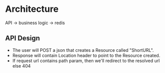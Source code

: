 Architecture
=============

API -> business logic -> redis

API Design
-----------

- The user will POST a json that creates a Resource called "ShortURL".
- Response will contain Location header to point to the Resource created.
- If request url contains path param, then we'll redirect to the resolved url else 404